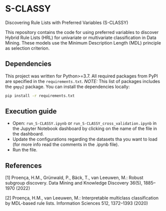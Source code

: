 # S-CLASSY
Discovering Rule Lists with Preferred Variables (S-CLASSY)

This repository contains the code for using preferred variables to discover Hybrid Rule Lists (HRL) for univariate or multivariate classification in Data Mining. These models use the Minimum Description Length (MDL) principle as selection criterion.

## Dependencies

This project was written for Python>=3.7. All required packages from PyPI are specified in the `requirements.txt`.
*NOTE:* This list of packages includes the `gmpy2` package.
You can install the dependencies locally:

```bash
pip install -r requirements.txt
```

## Execution guide

- Open: `run_S-CLASSY.ipynb` or `run_S-CLASSY_cross_validation.ipynb` in the Jupyter Notebook dashboard by clicking on the name of the file in the dashboard.
- Update the configurations regarding the datasets tha you want to load (for more info read the comments in the .ipynb file).
- Run the file.


## References
   
[1] Proença, H.M., Grünwald, P., Bäck, T., van Leeuwen, M.: Robust subgroup discovery. Data Mining and Knowledge Discovery 36(5), 1885–1970 (2022)

[2] Proença, H.M., van Leeuwen, M.: Interpretable multiclass classification by MDL-based rule lists. Information Sciences 512, 1372–1393 (2020)
